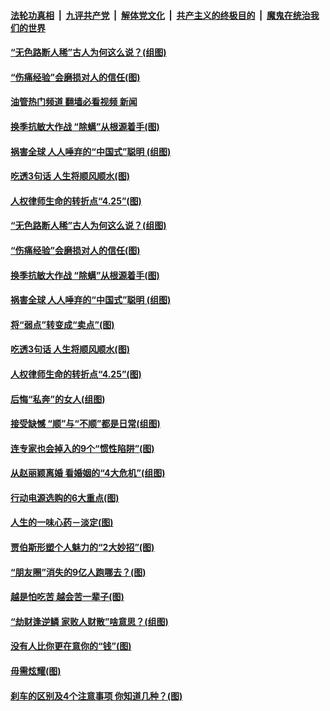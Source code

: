 ####  [法轮功真相](../../../../basic/blob/master/README.md?t=04270732) &nbsp;|&nbsp; [九评共产党](../../../../9ping.md/blob/master/README.md?t=04270732) &nbsp;|&nbsp; [解体党文化](../../../../jtdwh.md/blob/master/README.md?t=04270732)  &nbsp;|&nbsp; [共产主义的终极目的](../../../../gczydzjmd.md/blob/master/README.md?t=04270732) &nbsp;|&nbsp; [魔鬼在统治我们的世界](../../../../mgztzwmdsj.md/blob/master/README.md?t=04270732) 

#### [“无色路断人稀”古人为何这么说？(组图)](../pages/p8/969930.md?t=04270732) 

#### [“伤痛经验”会磨损对人的信任(图)](../pages/p8/969922.md?t=04270732) 

#### [油管热门频道 翻墙必看视频 新闻](http://159.65.108.143:81/youtube.html)

#### [换季抗敏大作战 “除螨”从根源着手(图)](../pages/p8/969828.md?t=04270732) 

#### [祸害全球 人人唾弃的“中国式”聪明 (组图)](../pages/p8/969747.md?t=04270732) 

#### [吃透3句话 人生将顺风顺水(图)](../pages/p8/968880.md?t=04270732) 

#### [人权律师生命的转折点“4.25”(图)](../pages/p8/969754.md?t=04270732) 

#### [“无色路断人稀”古人为何这么说？(组图)](../pages/p8/969930.md?t=04270732) 

#### [“伤痛经验”会磨损对人的信任(图)](../pages/p8/969922.md?t=04270732) 

#### [换季抗敏大作战 “除螨”从根源着手(图)](../pages/p8/969828.md?t=04270732) 

#### [祸害全球 人人唾弃的“中国式”聪明 (组图)](../pages/p8/969747.md?t=04270732) 

#### [将“弱点”转变成“卖点”(图)](../pages/p8/969350.md?t=04270732) 

#### [吃透3句话 人生将顺风顺水(图)](../pages/p8/968880.md?t=04270732) 

#### [人权律师生命的转折点“4.25”(图)](../pages/p8/969754.md?t=04270732) 

#### [后悔“私奔”的女人(组图)](../pages/p8/969633.md?t=04270732) 

#### [接受缺憾 “顺”与“不顺”都是日常(组图)](../pages/p8/969757.md?t=04270732) 

#### [连专家也会掉入的9个“惯性陷阱”(图)](../pages/p8/969761.md?t=04270732) 

#### [从赵丽颖离婚 看婚姻的“4大危机”(组图)](../pages/p8/969636.md?t=04270732) 

#### [行动电源选购的6大重点(图)](../pages/p8/969659.md?t=04270732) 

#### [人生的一味心药－淡定(图)](../pages/p8/969573.md?t=04270732) 

#### [贾伯斯形塑个人魅力的“2大妙招”(图)](../pages/p8/969656.md?t=04270732) 

#### [“朋友圈”消失的9亿人跑哪去？(图)](../pages/p8/969648.md?t=04270732) 

#### [越是怕吃苦 越会苦一辈子(图)](../pages/p8/969566.md?t=04270732) 

#### [“劫财逢逆鳞 家败人财散”啥意思？(组图)](../pages/p8/969542.md?t=04270732) 

#### [没有人比你更在意你的“钱”(图)](../pages/p8/969534.md?t=04270732) 

#### [毋需炫耀(图)](../pages/p8/969366.md?t=04270732) 

#### [刹车的区别及4个注意事项 你知道几种？(图)](../pages/p8/969520.md?t=04270732) 

<img src='http://gfw-breaker.win/goodnews/indexes/p8.md' width='0px' height='0px'/>
